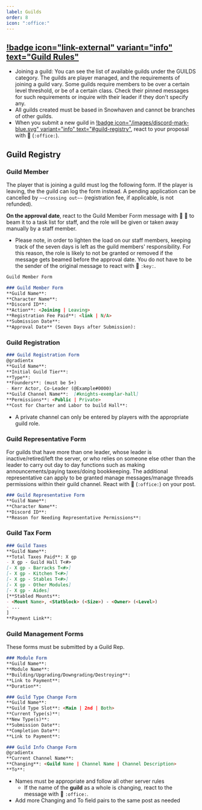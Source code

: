 ```yaml
---
label: Guilds
order: 8
icon: ":office:"
---
```


<style>
h1:before { content: "🏢 " }
</style> 

## [!badge icon="link-external" variant="info" text="Guild Rules"](https://docs.google.com/document/d/1A8sVmnksKwb9MX98f7Z6lfmdDgfxft85JPaQKejxXj0/)

- Joining a guild: You can see the list of available guilds under the GUILDS category. The guilds are player managed, and the requirements of joining a guild vary. Some guilds require members to be over a certain level threshold, or be of a certain class. Check their pinned messages for such requirements or inquire with their leader if they don't specify any.
- All guilds created must be based in Snowhaven and cannot be branches of other guilds.
- When you submit a new guild in ⁠[!badge icon="/images/discord-mark-blue.svg" variant="info" text="#guild-registry"](https://discord.com/channels/512870694883950598/729487863242031288), react to your proposal with 🏢 (`:office:`).

## Guild Registry

### Guild Member
The player that is joining a guild must log the following form. If the player is leaving, the the guild can log the form instead. A pending application can be cancelled by `~~crossing out~~` (registration fee, if applicable, is not refunded).

**On the approval date**, react to the Guild Member Form message with 🔑 🔑 to beam it to a task list for staff, and the role will be given or taken away manually by a staff member.
- Please note, in order to lighten the load on our staff members, keeping track of the seven days is left as the guild members' responsibility. For this reason, the role is likely to not be granted or removed if the message gets beamed before the approval date. You do not have to be the sender of the original message to react with 🔑 `:key:`.
```md
Guild Member Form

### Guild Member Form
**Guild Name**: 
**Character Name**: 
**Discord ID**: 
**Action**: <Joining | Leaving>
**Registration Fee Paid**: <link | N/A>
**Submission Date**: 
**Approval Date** (Seven Days after Submission): 
```

### Guild Registration

```md
### Guild Registration Form
@gradientx
**Guild Name**: 
**Initial Guild Tier**: 
**Type**: 
**Founders**: (must be 5+)
- Kerr Actor, Co-Leader (@Example#0000)
**Guild Channel Name**:  [#knights-exemplar-hall]
**Permissions**: <Public | Private>
**Cost for Charter and Labor to build Hall**: 
```
- A private channel can only be entered by players with the appropriate guild role.

### Guild Representative Form

For guilds that have more than one leader, whose leader is inactive/retired/left the server, or who relies on someone else other than the leader to carry out day to day functions such as making announcements/paying taxes/doing bookkeeping. The additional representative can apply to be granted manage messages/manage threads permissions within their guild channel. React with 🏢 (`:office:`) on your post.

```md
### Guild Representative Form
**Guild Name**: 
**Character Name**: 
**Discord ID**: 
**Reason for Needing Representative Permissions**: 
```

### Guild Tax Form

```md
### Guild Taxes
**Guild Name**: 
**Total Taxes Paid**: X gp
- X gp - Guild Hall T<#>
[- X gp - Barracks T<#>]
[- X gp - Kitchen T<#>]
[- X gp - Stables T<#>]
[- X gp - Other Modules]
[- X gp - Aides]
[**Stabled Mounts**:
- <Mount Name>, <Statblock> (<Size>) - <Owner> (<Level>)
- ...
]
**Payment Link**: 
```

### Guild Management Forms

These forms must be submitted by a Guild Rep.

```md
### Module Form
**Guild Name**: 
**Module Name**: 
**Building/Upgrading/Downgrading/Destroying**: 
**Link to Payment**: 
**Duration**: 
```
```md
### Guild Type Change Form
**Guild Name**: 
**Guild Type Slot**: <Main | 2nd | Both>
**Current Type(s)**: 
**New Type(s)**: 
**Submission Date**: 
**Completion Date**: 
**Link to Payment**: 
```
```md
### Guild Info Change Form
@gradientx
**Current Channel Name**: 
**Changing**: <Guild Name | Channel Name | Channel Description>
**To**: 
```
- Names must be appropriate and follow all other server rules
  - If the name of the __guild__ as a whole is changing, react to the message with 🏢 `:office:`.
- Add more Changing and To field pairs to the same post as needed

